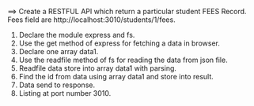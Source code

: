 
==> Create a RESTFUL API which return a particular student FEES Record. Fees field are http://localhost:3010/students/1/fees.

1. Declare the module express and fs.
2. Use the get method of express for fetching a data in browser.
3. Declare one array data1.
4. Use the readfile method of fs for reading the data from json file.
5. Readfile data store into array data1 with parsing.
6. Find the id from data using array data1 and store into result.
7. Data send to response.
8. Listing at port number 3010.